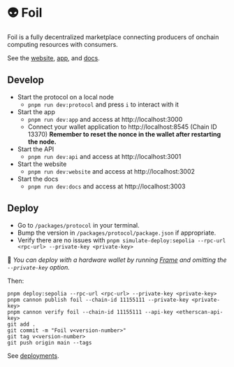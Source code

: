 # 👽 Foil

Foil is a fully decentralized marketplace connecting producers of onchain computing resources with consumers.

See the [website](https://foil.xyz), [app](https://app.foil.xyz), and [docs](https://docs.foil.xyz).

## Develop

- Start the protocol on a local node
  - `pnpm run dev:protocol` and press `i` to interact with it
- Start the app
  - `pnpm run dev:app` and access at http://localhost:3000
  - Connect your wallet application to http://localhost:8545 (Chain ID 13370) **Remember to reset the nonce in the wallet after restarting the node.**
- Start the API
  - `pnpm run dev:api` and access at http://localhost:3001
- Start the website
  - `pnpm run dev:website` and access at http://localhost:3002
- Start the docs
  - `pnpm run dev:docs` and access at http://localhost:3003

## Deploy

- Go to `/packages/protocol` in your terminal.
- Bump the version in `/packages/protocol/package.json` if appropriate.
- Verify there are no issues with `pnpm simulate-deploy:sepolia --rpc-url <rpc-url> --private-key <private-key>`

🔐 _You can deploy with a hardware wallet by running [Frame](https://frame.sh) and omitting the `--private-key` option._

Then:
```
pnpm deploy:sepolia --rpc-url <rpc-url> --private-key <private-key>
pnpm cannon publish foil --chain-id 11155111 --private-key <private-key>
pnpm cannon verify foil --chain-id 11155111 --api-key <etherscan-api-key>
git add .
git commit -m "Foil v<version-number>"
git tag v<version-number>
git push origin main --tags
```

See [deployments](https://usecannon.com/packages/foil).